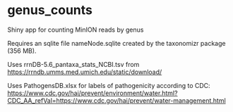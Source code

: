 # genus_counts
Shiny app for counting MinION reads by genus

Requires an sqlite file nameNode.sqlite created by the taxonomizr package (356 MB).

Uses rrnDB-5.6_pantaxa_stats_NCBI.tsv from https://rrndb.umms.med.umich.edu/static/download/

Uses PathogensDB.xlsx for labels of pathogenicity according to CDC: https://www.cdc.gov/hai/prevent/environment/water.html?CDC_AA_refVal=https://www.cdc.gov/hai/prevent/water-management.html
